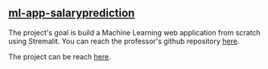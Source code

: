 ## [ml-app-salaryprediction](ml-app-salaryprediction)

The project's goal is build a Machine Learning web application from scratch using Stremalit. You can reach the professor's github repository [here](https://github.com/python-engineer/ml-app-salaryprediction).

The project can be reach [here](https://share.streamlit.io/andradecmatheus/streamlit/main/ml-app-salaryprediction/app.pyhttps://share.streamlit.io/andradecmatheus/streamlit/main/ml-app-salaryprediction/app.py).

